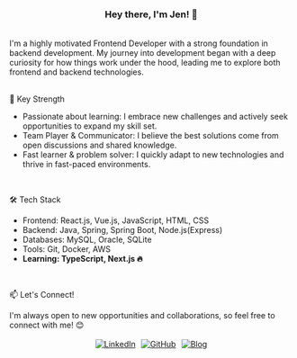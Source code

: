 <div align="center">
  <h3>Hey there, I'm Jen! 👋</h3>
</div>
<br>

<div>
  I'm a highly motivated Frontend Developer with a strong foundation in backend development. My journey into development began with a deep curiosity for how things work under the hood, leading me to explore both frontend and backend technologies.
</div>
<br>

<div>
  <p>🚀 Key Strength</p>
  <ul>
    <li>
      Passionate about learning: I embrace new challenges and actively seek opportunities to expand my skill set.
    </li>
    <li>  
      Team Player & Communicator: I believe the best solutions come from open discussions and shared knowledge.
    </li>
    <li>
      Fast learner & problem solver: I quickly adapt to new technologies and thrive in fast-paced environments.
    </li>
  </ul>
</div>
<br>

<div>
  <p>🛠 Tech Stack</p>
  <ul>
    <li>
      Frontend: React.js, Vue.js, JavaScript, HTML, CSS
    </li>
    <li>  
      Backend: Java, Spring, Spring Boot, Node.js(Express)
    </li>
    <li>
      Databases: MySQL, Oracle, SQLite
    </li>
    <li>
      Tools: Git, Docker, AWS
    </li>
    <li>
      <b>Learning: TypeScript, Next.js 🔥 </b>
    </li>
  </ul>
</div>
<br>

<div>
  <p>📫 Let's Connect!</p>
  I'm always open to new opportunities and collaborations, so feel free to connect with me! 😊
</div>
<br>

<div align="center">
  <div style="display: flex; justify-content: center; gap: 10px; align-items: center;">
    <a href="https://www.linkedin.com/in/jaeeuncho" target="_blank" title="LinkedIn">
      <img src="https://img.shields.io/badge/LinkedIn-0077B5?style=flat&logo=linkedin&logoColor=white" alt="LinkedIn"/>
    </a>
    <a href="https://github.com/iamjaeeuncho" target="_blank" title="GitHub">
      <img src="https://img.shields.io/badge/GitHub-181717?style=flat&logoColor=white" alt="GitHub"/>
    </a>
    <a href="https://iamjaeeuncho.github.io" target="_blank" title="Blog">
      <img src="https://img.shields.io/badge/Blog-FFA500?style=flat&logoColor=white" alt="Blog"/>
    </a>
  </div>
</div>
